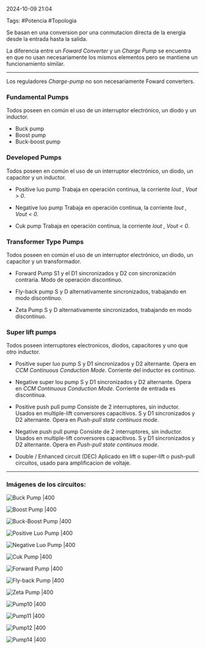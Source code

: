 2024-10-09 21:04

Tags: #Potencia #Topologia 

Se basan en una conversion por una conmutacion directa de la energia desde la entrada hasta la salida. 

La diferencia entre un _Foward Converter_  y un _Charge Pump_ se encuentra en que no usan necesariamente los mismos elementos pero se mantiene un funcionamiento similar.

---

Los reguladores _Charge-pump_ no son necesariamente Foward converters.
### Fundamental Pumps
Todos poseen en común el uso de un interruptor electrónico, un diodo y un inductor.

* Buck pump
* Boost pump
* Buck-boost pump

### Developed Pumps
Todos poseen en común el uso de un interruptor electrónico, un diodo, un capacitor y un inductor.

* Positive luo pump
Trabaja en operación continua, la corriente _Iout , Vout > 0_.

* Negative luo pump
Trabaja en operación continua, la corriente _Iout , Vout < 0_.

* Cuk pump
Trabaja en operación continua, la corriente _Iout , Vout < 0_.

### Transformer Type Pumps
Todos poseen en común el uso de un interruptor electrónico, un diodo, un capacitor y un transformador.

* Forward Pump
S1 y el D1 sincronizados y D2 con sincronización contraria. Modo de operación discontinuo.

* Fly-back pump
S y D alternativamente sincronizados, trabajando en modo discontinuo.

* Zeta Pump
S y D alternativamente sincronizados, trabajando en modo discontinuo.

### Super lift pumps
Todos poseen interruptores electronicos, diodos, capacitores y uno que otro inductor.

* Positive super luo pump
S y D1 sincronizados y D2 alternante. Opera en _CCM Continuous  Conduction Mode_. Corriente del inductor es continuo.

* Negative super lou pump
S y D1 sincronizados y D2 alternante. Opera en _CCM Continuous  Conduction Mode_. Corriente de entrada es discontinua.

* Positive push pull pump
Consiste de 2 interruptores, sin inductor. Usados en multiple-lift conversores capacitivos.  S y D1 sincronizados  y D2 alternante. Opera en _Push-pull state continuos mode_.

* Negative push pull pump
Consiste de 2 interruptores, sin inductor. Usados en multiple-lift conversores capacitivos.  S y D1 sincronizados  y D2 alternante. Opera en _Push-pull state continuos mode_.

* Double / Enhanced circuit (DEC)
Aplicado en lift o super-lift o push-pull circuitos, usado para amplificacion de voltaje.

---

### Imágenes de los circuitos:

![Buck Pump |400](Pump1.jpeg)


![Boost Pump |400](Pump2.jpeg)


![Buck-Boost Pump |400](Pump3.jpeg)


![Positive Luo Pump |400](Pump4.jpeg)


![Negative Luo Pump |400](Pump5.jpeg)


![Cuk Pump |400](Pump6.jpeg)


![Forward Pump |400](Pump7.jpeg)


![Fly-back Pump |400](Pump8.jpeg)


![Zeta Pump |400](Pump9.jpeg)


![Pump10 |400](Pump10.jpeg) 


![Pump11 |400](Pump11.jpeg) 


![Pump12 |400](Pump12.jpeg) 


![Pump14 |400](Pump14.jpeg)


